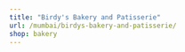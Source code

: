 ```yaml
---
title: "Birdy's Bakery and Patisserie"
url: /mumbai/birdys-bakery-and-patisserie/
shop: bakery
---
```

